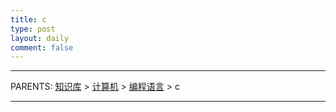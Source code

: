 ```yaml
---
title: c
type: post
layout: daily
comment: false
---
```


---

PARENTS: [知识库](/gknows/wiki) > [计算机](/gknows/计算机) > [编程语言](/gknows/编程语言) > c



---

